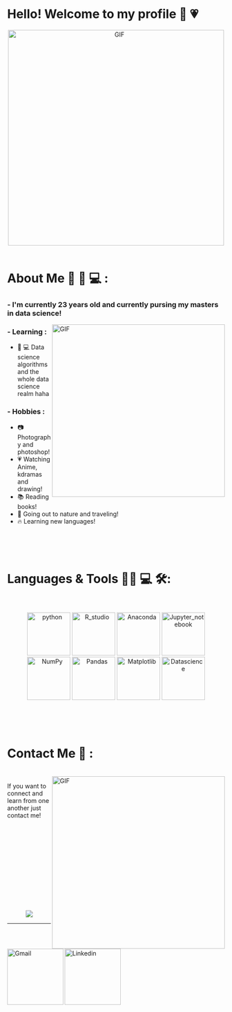 # Hello! Welcome to my profile 👋 💗

<div align="center">
<img hight="300" width="500" alt="GIF" align="center" src="https://github.com/Jessme1212/Jessme1212/assets/160553848/9f9b1343-bb1a-4b2b-9d66-0c263c007f10">
</div>
</br>

# About Me 💬 👩 💻  :

### - I'm currently 23 years old and currently pursing my masters in data science!

<img hight="300" width="400" alt="GIF" align="right" src="https://github.com/Jessme1212/Jessme1212/assets/160553848/b15fb56d-096d-4606-8967-c43934ad36e6">

### - Learning :
- 👩 💻 Data science algorithms and the whole data science realm haha

### - Hobbies : 
- 📷 Photography and photoshop!
- 💗 Watching Anime, kdramas and drawing!
- 📚 Reading books!
- 🌇 Going out to nature and traveling!
- 🔥 Learning new languages!
</br>
</br>
</br>

# Languages & Tools 👩‍💻 💻 🛠:
</br>

<p align="center">

<img src="https://github.com/Jessme1212/Jessme1212/assets/160553848/07715793-a6f8-4f82-a4cc-47a6d6162700" alt="python" width="100" hight="50">
<img src="https://github.com/Jessme1212/Jessme1212/assets/160553848/64e7d62f-077b-4b52-b81b-1daa0d678e86" alt="R_studio" width="100" hight="50">
<img src="https://github.com/Jessme1212/Jessme1212/assets/160553848/24972fb8-3ea8-4820-9ad7-ff710d070369" alt="Anaconda" width="100" hight="50">
<img src="https://github.com/Jessme1212/Jessme1212/assets/160553848/7d8f9526-79f9-4029-bd3f-211443f41d18" alt="Jupyter_notebook" width="100" hight="50">
<img src="https://github.com/Jessme1212/Jessme1212/assets/160553848/69c75261-8992-4c1b-848c-f1646a010859" alt="NumPy" width="100" hight="50">
<img src="https://github.com/Jessme1212/Jessme1212/assets/160553848/e4e0d2a6-103f-4102-bdb8-6f72d435c21e" alt="Pandas" width="100" hight="50">
<img src="https://github.com/Jessme1212/Jessme1212/assets/160553848/d90ef312-c680-4359-beac-e4783f78e293" alt="Matplotlib" width="100" hight="50">
<img src="https://github.com/Jessme1212/Jessme1212/assets/160553848/d3c8b4f8-da11-4c8e-8ef6-8baa78e5c0f0" alt="Datascience" width="100" hight="50">

</p>
</br>
</br>
</br>

# Contact Me 📱 :
<p>
 </br>

<img hight="300" width="400" align="right" alt="GIF" src="https://github.com/Jessme1212/Jessme1212/assets/160553848/26707573-43d5-4786-a55c-083659243249">


If you want to connect and learn from one another just contact me!

<a href="mailto:jessicame7079@gmail.com">
 <img align="left" alt="Gmail" width="130" hight="100" src="https://github.com/Jessme1212/Jessme1212/assets/160553848/0b5f36e1-96ec-4845-a517-b6b579247766" />
</a>
<a href="https://www.linkedin.com/in/jessica-meza-perez-b88696184">
 
  <img align="left" alt="Linkedin" width="130" hight="100" src="https://github.com/Jessme1212/Jessme1212/assets/160553848/683efedd-7a80-44f9-8a71-82c8bddb8e3e" />
</br>
</br>
</br>
</a>
 </p>
 

</br>
</br>
</br>
</br>
</br>
</br>
</br>



<p align="center" >  
  <a href="https://github.com/Jessme1212/github-readme-stats"> 
<img  src="https://github-readme-stats.vercel.app/api?username=Jessme1212&&show_icons=true&theme=radical"/>
  </a>
  </p>

*************

